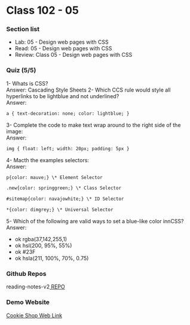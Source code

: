 # Class 102 - 05

### Section list

- Lab: 05 - Design web pages with CSS
- Read: 05 - Design web pages with CSS
- Review: Class 05 - Design web pages with CSS

### Quiz (5/5)

1- Whats is CSS?  
Answer: Cascading Style Sheets
2- Which CCS rule would style all hyperlinks to be lightblue and not underlined?  
Answer:

```html
a { text-decoration: none; color: lightblue; }
```

3- Complete the code to make text wrap around to the right side of the image:  
Answer:

```html
img { float: left; width: 20px; padding: 5px }
```

4- Macth the examples selectors:  
Answer:

```html
p{color: mauve;} \* Element Selector
```

```html
.new{color: springgreen;} \* Class Selector
```

```html
#sitemap{color: navajowhite;} \* ID Selector
```

```html
*{color: dimgrey;} \* Universal Selector
```

5- Which of the following are valid ways to set a blue-like color innCSS?  
Answer:

- ok rgba(37,142,255,1)
- ok hsl(200, 95%, 55%)
- ok #23F
- ok hsla(211, 100%, 70%, 0.75)

### Github Repos

reading-notes-v2[ REPO](https://github.com/VMO2020/reading-notes-v2)

### Demo Website

[Cookie Shop Web Link](https://vmo2020.github.io/wireframe-demo/)

```

```
